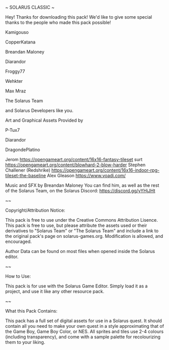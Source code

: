 ~ SOLARUS CLASSIC ~

Hey! Thanks for downloading this pack! We'd like to give some special thanks to the people who made this pack possible!

Kamigouso

CopperKatana

Breandan Maloney

Diarandor

Froggy77

Wehkter

Max Mraz

The Solarus Team

and Solarus Developers like you.

Art and Graphical Assets Provided by

P-Tux7

Diarandor

DragondePlatino

Jerom
https://opengameart.org/content/16x16-fantasy-tileset
surt
https://opengameart.org/content/blowhard-2-blow-harder
Stephen Challener (Redshrike)
https://opengameart.org/content/16x16-indoor-rpg-tileset-the-baseline
Alex Gleason
https://www.voadi.com/

Music and SFX by Breandan Maloney
You can find him, as well as the rest of the Solarus Team, on the Solarus Discord: https://discord.gg/yYHjJHt

~~

Copyright/Attribution Notice:

This pack is free to use under the Creative Commons Attribution Lisence. This pack is free to use, but please attribute
the assets used or their derivatives to "Solarus Team" or "The Solarus Team" and include a link to the original pack's 
page on solarus-games.org. Modification is allowed, and encouraged.

Author Data can be found on most files when opened inside the Solarus editor.

~~

How to Use:

This pack is for use with the Solarus Game Editor. Simply load it as a project, and use it like any other resource pack.

~~

What this Pack Contains:

This pack has a full set of digital assets for use in a Solarus quest. It should contain all you need to make your own quest
in a style approximating that of the Game Boy, Game Boy Color, or NES. All sprites and tiles use 2-4 colours (including transparency),
and come with a sample palette for recolourizing them to your liking.

